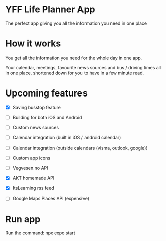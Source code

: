 # YFF Life Planner App
The perfect app giving you all the information you need in one place


# How it works
You get all the information you need for the whole day in one app.

Your calendar, meetings, favourite news sources and bus / driving times all in one place, shortened down for you to have in a few minute read.


# Upcoming features
- [X] Saving busstop feature
- [ ] Building for both iOS and Android
- [ ] Custom news sources
- [ ] Calendar integration (built in iOS / android calendar)
- [ ] Calendar integration (outside calendars (visma, outlook, google))
- [ ] Custom app icons
- [ ] Vegvesen.no API
- [X] AKT homemade API
- [X] ItsLearning rss feed
- [ ] Google Maps Places API (expensive)


# Run app
Run the command:
npx expo start